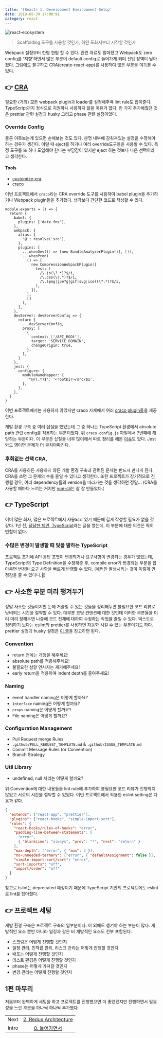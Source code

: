 ```yaml
---
title: '[React] 1. Development Environment Setup'
date: 2019-08-30 17:08:91
category: react
---
```


![react-ecosystem](./images/react-ecosystem.png)

> Scaffolding 도구를 사용할 것인가, 하얀 도화지부터 시작할 것인가

Webpack 설정부터 한땀 한땀 할 수 있다. 관련 자료도 많아졌고 Webpack도 zero config를 '지향'하면서 많은 부분이 default config로 들어가게 되며 진입 장벽이 낮아졌다. 그럼에도 불구하고 CRA(create-react-app)를 사용하여 많은 부분을 이득볼 수 있다.

## 👉 [CRA](<[https://github.com/facebook/create-react-app](https://github.com/facebook/create-react-app)>)

필요한 (거의) 모든 webpack plugin과 loader를 설정해주며 lint rule도 잡아준다. TypeScript까지 정식으로 지원하니 사용하지 않을 이유가 없다. 한 가지 추가해줬던 것은 prettier 관련 설정과 husky 그리고 phase 관련 설정이었다.

### Override Config

물론 이득보는게 있으면 손해보는 것도 있다. 분명 내부에 감춰져있는 설정을 수정해야 하는 경우가 생긴다. 이럴 때 eject를 하거나 여러 override도구들을 사용할 수 있다. 특정 도구를 또 하나 도입해야 한다는 부담감이 있지만 eject 하는 것보다 나은 선택이라고 생각한다.

#### Tools

- [customize-cra](https://github.com/arackaf/customize-cra)
- [craco](https://github.com/sharegate/craco)

이번 프로젝트에서 `craco`라는 CRA override 도구를 사용하여 babel plugin을 추가하거나 Webpack plugin들을 추가했다. 생각보다 간단한 코드로 작성할 수 있다.

```js{7,8}
module.exports = () => {
  return {
    babel: {
      plugins: ['date-fns'],
    },
    webpack: {
      alias: {
        '@': resolve('src'),
      },
      plugins: [
        ...whenDev(() => [new BundleAnalyzerPlugin()], []),
        ...whenProd(
          () => [
            new CompressionWebpackPlugin({
              test: [
                /\.js(\?.*)?$/i,
                /\.css(\?.*)?$/i,
                /\.(png|jpe?g|gif|svg|ico)(\?.*)?$/i,
              ],
            }),
          ],
          []
        ),
      ],
    },
    devServer: devServerConfig => {
      return {
        ...devServerConfig,
        proxy: [
          {
            context: ['/API_ROOt'],
            target: 'SERVICE_DOMAIN',
            changeOrigin: true,
          },
        ],
      }
    },
    jest: {
      configure: {
        moduleNameMapper: {
          '^@/(.*)$': '<rootDir>/src/$1',
        },
      },
    },
  }
}
```

이번 프로젝트에서는 사용하지 않았지만 craco 자체에서 여러 [craco plugin들](https://github.com/sharegate/craco/tree/master/recipes)을 제공한다.

개발 환경 구축 중 여러 삽질을 했었는데 그 중 하나는 TypeScript 환경에서 absolute path 관련 config를 적용하는 부분이었다. 위 `craco.config.js` 파일에서 7번째에 해당하는 부분이다. 이 부분은 삽질을 너무 많이해서 따로 정리를 해둔 [이슈](https://github.com/JaeYeopHan/tip-archive/issues/60)도 있다. Jest와도 엮이면 문제가 더 골치아파진다.

### 후회없는 선택 CRA,

CRA를 사용하든 사용하지 않든 개발 환경 구축과 관련된 문제는 반드시 만나게 된다. CRA를 쓰면 그 문제의 수를 줄일 수 있다고 생각한다. 또한 프로젝트가 장기적으로 진행될 경우, 여러 dependency들의 version을 따라가는 것을 생각하면 정말... (CRA를 사용할 때마다 느끼는 거지만 [vue-cli](https://github.com/vuejs/vue-cli)는 참 잘 만들었다.)

## 👉 TypeScript

이미 많은 회사, 많은 프로젝트에서 사용되고 있기 때문에 길게 작성할 필요가 없을 것 같다. 1년 전, [달달한 제안, TypeScript](https://jbee.io/typescript/you_might_need_typescript/)라는 글을 썼는데, 이 부분에 대한 의견은 딱히 변함이 없다.

### 수많은 변경이 발생할 때 빛을 발하는 TypeScript

프로젝트 초기에 API 응답 포맷이 변경되거나 요구사항이 변경되는 경우가 많았는데, TypeScript의 Type Definition을 수정해준 후, compile error가 변경되는 부분을 잡아주면 변경된 요구 사항을 빠르게 반영할 수 있다. (에러만 발생시키는 것이 이렇게 안정감을 줄 수 있다니.🤔)

## 👉 사소한 부분 미리 챙겨두기

정말 사소한 것들이지만 눈에 거슬릴 수 있는 것들을 정리해두면 불필요한 코드 리뷰로 낭비되는 시간을 절약할 수 있다. 대부분 코딩 컨벤션에 대한 것인데 이러한 부분들을 미리 미리 정해두면 나중에 코드 전체에 대하여 수정하는 작업을 줄일 수 있다. 텍스트로 정리하기 보다는 eslint와 prettier를 사용하면 자동화 시킬 수 있는 부분이기도 하다. prettier 설정과 husky 설정은 [이 글](https://jbee.io/web/formatting-code-automatically/)을 참고하면 된다.

### Convention

- return 전에는 개행을 해주세요!
- absolute path를 적용해주세요!
- 불필요한 삼항 연사자는 제거해주세요!
- early return을 적용하여 indent depth를 줄여주세요!

### Naming

- event handler naming은 어떻게 할까요?
- `interface` naming은 어떻게 할까요?
- `props` naming은 어떻게 할까요?
- File naming은 어떻게 할까요?

### Configuration Management

- Pull Request merge Rules
- `.github/PULL_REQUEST_TEMPLATE.md` & `.github/ISSUE_TEMPLATE.md`
- Commit Message Rules (or Convention)
- Branch Strategy

### Util Library

- undefined, null 처리는 어떻게 할까요?

위 Convention에 대한 내용들을 lint rule에 추가하여 불필요한 코드 리뷰가 진행되지 않았고 서로의 시간을 절약할 수 있었다. 이번 프로젝트에서 적용한 eslint setting은 다음과 같다.

```json
{
  "extends": ["react-app", "prettier"],
  "plugins": ["react-hooks", "simple-import-sort"],
  "rules": {
    "react-hooks/rules-of-hooks": "error",
    "padding-line-between-statements": [
      "error",
      { "blankLine": "always", "prev": "*", "next": "return" }
    ],
    "max-depth": ["error", { "max": 3 }],
    "no-unneeded-ternary": ["error", { "defaultAssignment": false }],
    "simple-import-sort/sort": "error",
    "sort-imports": "off",
    "import/order": "off"
  }
}
```

참고로 tslint는 deprecated 예정이기 때문에 TypeScript 기반의 프로젝트에도 eslint로 lint를 잡아줬다.

## 👉 프로젝트 세팅

개발 환경 구축은 프로젝트 구축의 일부분이다. 이 외에도 챙겨야 하는 부분이 많다. 개발적인 요소 뿐만 아니라 일정과 같은 비 개발적인 요소도 전부 포함된다.

- 스크럼은 어떻게 진행할 것인지
- 일정 관리, 진척률 관리, 리스크 관리는 어떻게 진행할 것인지
- 배포는 어떻게 진행할 것인지
- 테스트 환경은 어떻게 진행할 것인지
- phase는 어떻게 가져갈 것인지
- 변경 관리는 어떻게 진행할 것인지

## 1편 마무리

처음부터 완벽하게 세팅을 하고 프로젝트를 진행했으면 더 좋았겠지만 진행하면서 필요성을 느낀 부분을 하나씩 하나씩 추가했다.

|       |                                                                               |
| :---: | :---------------------------------------------------------------------------: |
| Next  | [2. Redux Architecture](https://jbee.io/react/[react]-2.-redux-architecture/) |
| Intro |           [0. 들어가면서](https://jbee.io/react/[react]-0.-intro/)            |
